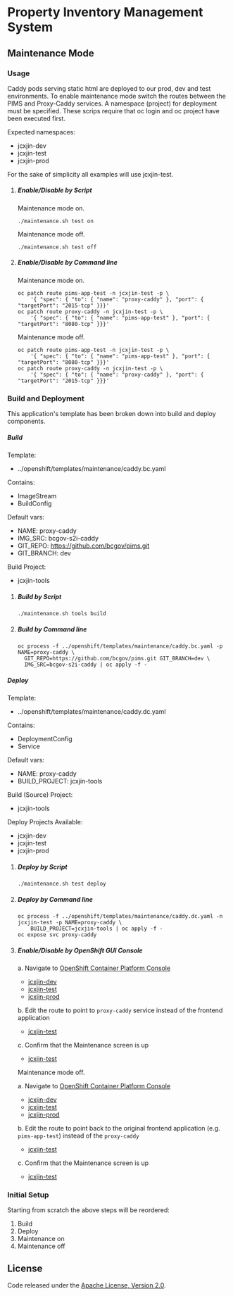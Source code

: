 # Property Inventory Management System

## Maintenance Mode

### Usage

Caddy pods serving static html are deployed to our prod, dev and test environments. To enable maintenance mode switch the routes between the PIMS and Proxy-Caddy services. A namespace (project) for deployment must be specified. These scrips require that oc login and oc project have been executed first.

Expected namespaces:

- jcxjin-dev
- jcxjin-test
- jcxjin-prod

For the sake of simplicity all examples will use jcxjin-test.

1. ##### Enable/Disable by Script

   Maintenance mode on.

   ```
   ./maintenance.sh test on
   ```

   Maintenance mode off.

   ```
   ./maintenance.sh test off
   ```

2. ##### Enable/Disable by Command line

   Maintenance mode on.

   ```
   oc patch route pims-app-test -n jcxjin-test -p \
       '{ "spec": { "to": { "name": "proxy-caddy" }, "port": { "targetPort": "2015-tcp" }}}'
   oc patch route proxy-caddy -n jcxjin-test -p \
       '{ "spec": { "to": { "name": "pims-app-test" }, "port": { "targetPort": "8080-tcp" }}}'
   ```

   Maintenance mode off.

   ```
   oc patch route pims-app-test -n jcxjin-test -p \
       '{ "spec": { "to": { "name": "pims-app-test" }, "port": { "targetPort": "8080-tcp" }}}'
   oc patch route proxy-caddy -n jcxjin-test -p \
       '{ "spec": { "to": { "name": "proxy-caddy" }, "port": { "targetPort": "2015-tcp" }}}'
   ```

### Build and Deployment

This application's template has been broken down into build and deploy components.

##### Build

Template:

- ../openshift/templates/maintenance/caddy.bc.yaml

Contains:

- ImageStream
- BuildConfig

Default vars:

- NAME: proxy-caddy
- IMG_SRC: bcgov-s2i-caddy
- GIT_REPO: https://github.com/bcgov/pims.git
- GIT_BRANCH: dev

Build Project:

- jcxjin-tools

1. ##### Build by Script

   ```
   ./maintenance.sh tools build
   ```

2. ##### Build by Command line

   ```
   oc process -f ../openshift/templates/maintenance/caddy.bc.yaml -p NAME=proxy-caddy \
     GIT_REPO=https://github.com/bcgov/pims.git GIT_BRANCH=dev \
     IMG_SRC=bcgov-s2i-caddy | oc apply -f -

   ```

##### Deploy

Template:

- ../openshift/templates/maintenance/caddy.dc.yaml

Contains:

- DeploymentConfig
- Service

Default vars:

- NAME: proxy-caddy
- BUILD_PROJECT: jcxjin-tools

Build (Source) Project:

- jcxjin-tools

Deploy Projects Available:

- jcxjin-dev
- jcxjin-test
- jcxjin-prod

1. ##### Deploy by Script

   ```
   ./maintenance.sh test deploy
   ```

2. ##### Deploy by Command line

   ```
   oc process -f ../openshift/templates/maintenance/caddy.dc.yaml -n jcxjin-test -p NAME=proxy-caddy \
       BUILD_PROJECT=jcxjin-tools | oc apply -f -
   oc expose svc proxy-caddy
   ```

3. ##### Enable/Disable by OpenShift GUI Console

   a. Navigate to [OpenShift Container Platform Console](https://console.pathfinder.gov.bc.ca:8443/console/)

   - [jcxjin-dev](https://console.pathfinder.gov.bc.ca:8443/console/project/jcxjin-dev/browse/routes)
   - [jcxjin-test](https://console.pathfinder.gov.bc.ca:8443/console/project/jcxjin-test/browse/routes)
   - [jcxjin-prod](https://console.pathfinder.gov.bc.ca:8443/console/project/jcxjin-prod/browse/routes)

   b. Edit the route to point to `proxy-caddy` service instead of the frontend application

   - [jcxjin-test](https://console.pathfinder.gov.bc.ca:8443/console/project/jcxjin-test/edit/routes/pims-app-test)

   c. Confirm that the Maintenance screen is up

   - [jcxjin-test](https://pims-test.pathfinder.gov.bc.ca/)

   Maintenance mode off.

   a. Navigate to [OpenShift Container Platform Console](https://console.pathfinder.gov.bc.ca:8443/console/)

   - [jcxjin-dev](https://console.pathfinder.gov.bc.ca:8443/console/project/jcxjin-dev/browse/routes)
   - [jcxjin-test](https://console.pathfinder.gov.bc.ca:8443/console/project/jcxjin-test/browse/routes)
   - [jcxjin-prod](https://console.pathfinder.gov.bc.ca:8443/console/project/jcxjin-prod/browse/routes)

   b. Edit the route to point back to the original frontend application (e.g. `pims-app-test`) instead of the `proxy-caddy`

   - [jcxjin-test](https://console.pathfinder.gov.bc.ca:8443/console/project/jcxjin-test/edit/routes/pims-app-test)

   c. Confirm that the Maintenance screen is up

   - [jcxjin-test](https://pims-test.pathfinder.gov.bc.ca/)

### Initial Setup

Starting from scratch the above steps will be reordered:

1. Build
2. Deploy
3. Maintenance on
4. Maintenance off

## License

Code released under the [Apache License, Version 2.0](https://github.com/bcgov/pims/blob/master/LICENSE).
